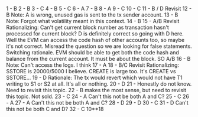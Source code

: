 1 - B
2 - B
3 - C
4 - B
5 - C
6 - A
7 - B
8 - A
9 - C
10 - C
11 - B / D Revisit
12 - B Note: A is wrong, unused gas is sent to the tx sender account.
13 - B Note: Forgot what volatility meant in this context.
14 - B
15 - A/B Revisit Rationalizing: Can't get current block number as transaction hasn't processed for current block? D is definitely correct so going with D here. Well the EVM can access the code hash of other accounts too, so maybe it's not correct. Misread the question so we are looking for false statements. Switching rationale. EVM should be able to get both the code hash and balance from the current account. It must be about the block. SO A/B
16 - B Note: Can't access the logs. I think
17 - A 
18 -  B/C Revisit Rationalizing: SSTORE is 20000/5000 I believe. CREATE is large too. It's CREATE vs SSTORE...
19 - D Rationale: The tx would revert which would not have T1 writing to S1 or S2 at all. It's all or nothing.
20 - D
21 - Honestly do not know. Need to revisit this topic.
22 - B makes the most sense, but need to revisit this topic. Not sold.
23 - C
24 - A Can't this not be both A and C?
25 - C
26 - A
27 - A Can't this not be both A and C?
28 - D
29 - D
30 - C
31 - D Can't this not be both C and D?
32 - C 10**18